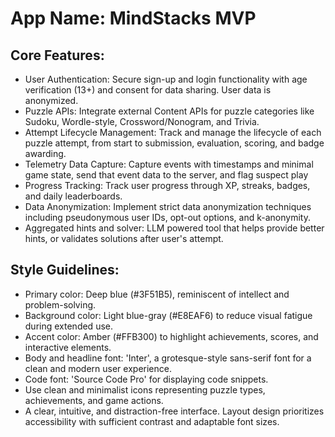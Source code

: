 # **App Name**: MindStacks MVP

## Core Features:

- User Authentication: Secure sign-up and login functionality with age verification (13+) and consent for data sharing. User data is anonymized.
- Puzzle APIs: Integrate external Content APIs for puzzle categories like Sudoku, Wordle-style, Crossword/Nonogram, and Trivia.
- Attempt Lifecycle Management: Track and manage the lifecycle of each puzzle attempt, from start to submission, evaluation, scoring, and badge awarding.
- Telemetry Data Capture: Capture events with timestamps and minimal game state, send that event data to the server, and flag suspect play
- Progress Tracking: Track user progress through XP, streaks, badges, and daily leaderboards.
- Data Anonymization: Implement strict data anonymization techniques including pseudonymous user IDs, opt-out options, and k-anonymity.
- Aggregated hints and solver: LLM powered tool that helps provide better hints, or validates solutions after user's attempt.

## Style Guidelines:

- Primary color: Deep blue (#3F51B5), reminiscent of intellect and problem-solving.
- Background color: Light blue-gray (#E8EAF6) to reduce visual fatigue during extended use.
- Accent color: Amber (#FFB300) to highlight achievements, scores, and interactive elements.
- Body and headline font: 'Inter', a grotesque-style sans-serif font for a clean and modern user experience.
- Code font: 'Source Code Pro' for displaying code snippets.
- Use clean and minimalist icons representing puzzle types, achievements, and game actions.
- A clear, intuitive, and distraction-free interface. Layout design prioritizes accessibility with sufficient contrast and adaptable font sizes.
